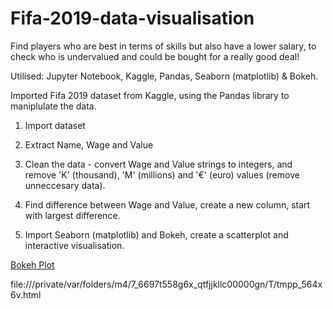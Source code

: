 # Fifa-2019-data-visualisation

Find players who are best in terms of skills but also have a lower salary, to check who is undervalued and could be bought for a really good deal! 

Utilised: Jupyter Notebook, Kaggle, Pandas, Seaborn (matplotlib) & Bokeh.

Imported Fifa 2019 dataset from Kaggle, using the Pandas library to maniplulate the data.

1. Import dataset 

2. Extract Name, Wage and Value 

3. Clean the data - convert Wage and Value strings to integers, and remove 'K' (thousand), 'M' (millions) and '€' (euro) values (remove unneccesary data).

4. Find difference between Wage and Value, create a new column, start with largest difference.

5. Import Seaborn (matplotlib) and Bokeh, create a scatterplot and interactive visualisation.

[Bokeh Plot](https://user-images.githubusercontent.com/38971399/69493795-1bfd4100-0eab-11ea-8108-7c4a834182d5.png)

file:///private/var/folders/m4/7_6697t558g6x_qtfjjkllc00000gn/T/tmpp_564x6v.html
